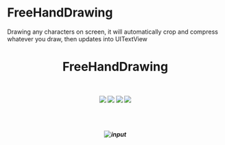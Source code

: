 # FreeHandDrawing
Drawing any characters on screen, it will automatically crop and compress whatever you draw, then updates into UITextView
<h1 align="center">
FreeHandDrawing  
<h5 align="center", style="color, #666">
<br>

<p align="center">
<img src="https://img.shields.io/badge/supporting-objectiveC-yellow.svg" />
<img src="https://img.shields.io/badge/Advantage-Automation-red.svg" />
<img src="https://img.shields.io/badge/Demo-contain-9600cd.svg" />
<img src="https://img.shields.io/badge/license-MIT-brightgreen.svg" />

</p>
<br>
<br>

![input](https://cloud.githubusercontent.com/assets/13973975/24541844/d5a11878-162b-11e7-8b4c-2b94f5b62c8d.gif)
